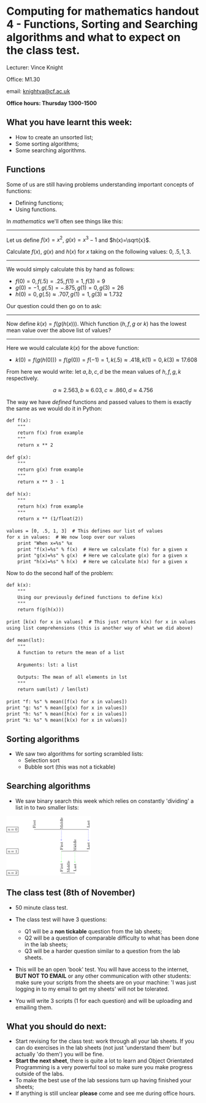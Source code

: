 # Computing for mathematics handout 4 - Functions, Sorting and Searching algorithms and what to expect on the class test.

Lecturer: Vince Knight

Office: M1.30

email: knightva@cf.ac.uk

**Office hours: Thursday 1300-1500**

## What you have learnt this week:

- How to create an unsorted list;
- Some sorting algorithms;
- Some searching algorithms.

## Functions

Some of us are still having problems understanding important concepts of functions:

- Defining functions;
- Using functions.

In *mathematics* we'll often see things like this:

---

Let us define $f(x)=x^2$, $g(x)=x^3-1$ and $h(x)=\sqrt{x}$.

Calculate $f(x)$, $g(x)$ and $h(x)$ for $x$ taking on the following values: $0, .5, 1, 3$.

---

We would simply calculate this by hand as follows:

- $f(0)=0, f(.5)=.25, f(1)=1, f(3)=9$
- $g(0)=-1, g(.5)=-.875, g(1)=0, g(3)=26$
- $h(0)=0, g(.5)\approx .707, g(1)=1, g(3)\approx 1.732$

Our question could then go on to ask:

---

Now define $k(x) = f(g(h(x)))$. Which function ($h,f,g$ or $k$) has the lowest mean value over the above list of values?

---

Here we would calculate $k(x)$ for the above function:

- $k(0)=f(g(h(0)))=f(g(0))=f(-1)=1, k(.5)\approx .418, k(1)=0, k(3)\approx 17.608$

From here we would write: let $a, b, c, d$ be the mean values of $h, f, g, k$ respectively.

$$a\approx 2.563, b\approx 6.03, c\approx.860,d\approx4.756$$

The way we have *defined* functions and passed values to them is exactly the same as we would do it in Python:

~~~{.python}
def f(x):
    """
    return f(x) from example
    """
    return x ** 2

def g(x):
    """
    return g(x) from example
    """
    return x ** 3 - 1

def h(x):
    """
    return h(x) from example
    """
    return x ** (1/float(2))

values = [0, .5, 1, 3]  # This defines our list of values
for x in values:  # We now loop over our values
    print "When x=%s" %x
    print "f(x)=%s" % f(x)  # Here we calculate f(x) for a given x
    print "g(x)=%s" % g(x)  # Here we calculate g(x) for a given x
    print "h(x)=%s" % h(x)  # Here we calculate h(x) for a given x

~~~

Now to do the second half of the problem:

~~~{.python}
def k(x):
    """
    Using our previously defined functions to define k(x)
    """
    return f(g(h(x)))

print [k(x) for x in values]  # This just return k(x) for x in values using list comprehensions (this is another way of what we did above)

def mean(lst):
    """
    A function to return the mean of a list

    Arguments: lst: a list

    Outputs: The mean of all elements in lst
    """
    return sum(lst) / len(lst)

print "f: %s" % mean([f(x) for x in values])
print "g: %s" % mean([g(x) for x in values])
print "h: %s" % mean([h(x) for x in values])
print "k: %s" % mean([k(x) for x in values])
~~~

## Sorting algorithms

- We saw two algorithms for sorting scrambled lists:
    - Selection sort
    - Bubble sort (this was not a tickable)

## Searching algorithms

- We saw binary search this week which relies on constantly 'dividing' a list in to two smaller lists:

![](./Images/binary.png)

## The class test (8th of November)

- 50 minute class test.
- The class test will have 3 questions:

    - Q1 will be a **non tickable** question from the lab sheets;
    - Q2 will be a question of comparable difficulty to what has been done in the lab sheets;
    - Q3 will be a harder question similar to a question from the lab sheets.
- This will be an open 'book' test. You will have access to the internet, **BUT NOT TO EMAIL** or any other communication with other students: make sure your scripts from the sheets are on your machine: 'I was just logging in to my email to get my sheets' will not be tolerated.
- You will write 3 scripts (1 for each question) and will be uploading and emailing them.

## What you should do next:

- Start revising for the class test: work through all your lab sheets. If you can do exercises in the lab sheets (not just 'understand them' but actually 'do them') you will be fine.
- **Start the next sheet**, there is quite a lot to learn and Object Orientated Programming is a very powerful tool so make sure you make progress outside of the labs.
- To make the best use of the lab sessions turn up having finished your sheets;
- If anything is still unclear **please** come and see me during office hours.
